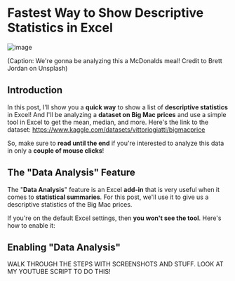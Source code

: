 # Fastest Way to Show Descriptive Statistics in Excel
![image](https://github.com/dylans0ng/dylans0ng.github.io/assets/112503726/3353941b-7ed8-45d8-b253-cfd22d602eef)

(Caption: We're gonna be analyzing this a McDonalds meal! Credit to Brett Jordan on Unsplash)

## Introduction
In this post, I'll show you a **quick way** to show a list of **descriptive statistics** in Excel! And I'll be analyzing a **dataset on Big Mac prices** and use a simple tool in Excel to get the mean, median, and more. Here's the link to the dataset: https://www.kaggle.com/datasets/vittoriogiatti/bigmacprice

So, make sure to **read until the end** if you're interested to analyze this data in only a **couple of mouse clicks**! 

## The "Data Analysis" Feature
The "**Data Analysis**" feature is an Excel **add-in** that is very useful when it comes to **statistical summaries**. For this post, we'll use it to give us a descriptive statistics of the Big Mac prices. 

If you're on the default Excel settings, then **you won't see the tool**. Here's how to enable it:

## Enabling "Data Analysis"
WALK THROUGH THE STEPS WITH SCREENSHOTS AND STUFF. LOOK AT MY YOUTUBE SCRIPT TO DO THIS!
